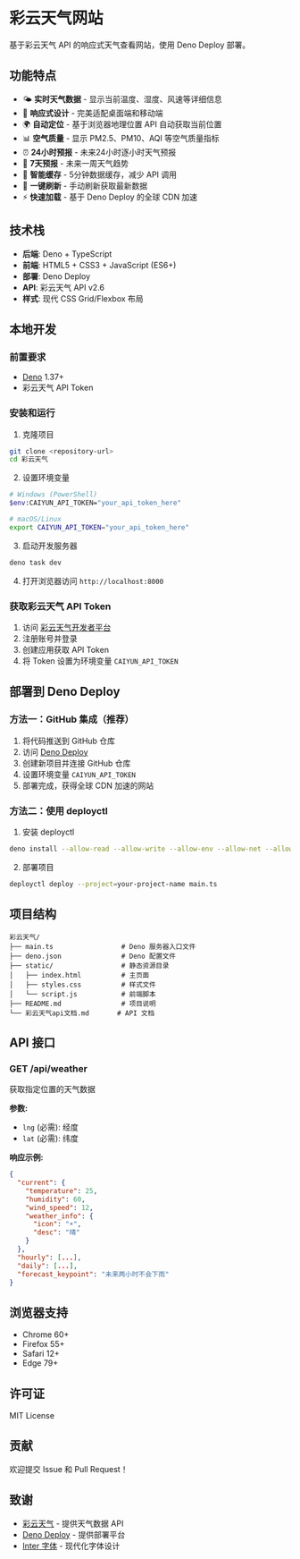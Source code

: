 # 彩云天气网站

基于彩云天气 API 的响应式天气查看网站，使用 Deno Deploy 部署。

## 功能特点

- 🌤️ **实时天气数据** - 显示当前温度、湿度、风速等详细信息
- 📱 **响应式设计** - 完美适配桌面端和移动端
- 🌍 **自动定位** - 基于浏览器地理位置 API 自动获取当前位置
- 📊 **空气质量** - 显示 PM2.5、PM10、AQI 等空气质量指标
- ⏰ **24小时预报** - 未来24小时逐小时天气预报
- 📅 **7天预报** - 未来一周天气趋势
- 💾 **智能缓存** - 5分钟数据缓存，减少 API 调用
- 🔄 **一键刷新** - 手动刷新获取最新数据
- ⚡ **快速加载** - 基于 Deno Deploy 的全球 CDN 加速

## 技术栈

- **后端**: Deno + TypeScript
- **前端**: HTML5 + CSS3 + JavaScript (ES6+)
- **部署**: Deno Deploy
- **API**: 彩云天气 API v2.6
- **样式**: 现代 CSS Grid/Flexbox 布局

## 本地开发

### 前置要求

- [Deno](https://deno.land/) 1.37+ 
- 彩云天气 API Token

### 安装和运行

1. 克隆项目
```bash
git clone <repository-url>
cd 彩云天气
```

2. 设置环境变量
```bash
# Windows (PowerShell)
$env:CAIYUN_API_TOKEN="your_api_token_here"

# macOS/Linux
export CAIYUN_API_TOKEN="your_api_token_here"
```

3. 启动开发服务器
```bash
deno task dev
```

4. 打开浏览器访问 `http://localhost:8000`

### 获取彩云天气 API Token

1. 访问 [彩云天气开发者平台](https://dashboard.caiyunapp.com/)
2. 注册账号并登录
3. 创建应用获取 API Token
4. 将 Token 设置为环境变量 `CAIYUN_API_TOKEN`

## 部署到 Deno Deploy

### 方法一：GitHub 集成（推荐）

1. 将代码推送到 GitHub 仓库
2. 访问 [Deno Deploy](https://dash.deno.com/)
3. 创建新项目并连接 GitHub 仓库
4. 设置环境变量 `CAIYUN_API_TOKEN`
5. 部署完成，获得全球 CDN 加速的网站

### 方法二：使用 deployctl

1. 安装 deployctl
```bash
deno install --allow-read --allow-write --allow-env --allow-net --allow-run --no-check -r -f https://deno.land/x/deploy/deployctl.ts
```

2. 部署项目
```bash
deployctl deploy --project=your-project-name main.ts
```

## 项目结构

```
彩云天气/
├── main.ts                 # Deno 服务器入口文件
├── deno.json               # Deno 配置文件
├── static/                 # 静态资源目录
│   ├── index.html          # 主页面
│   ├── styles.css          # 样式文件
│   └── script.js           # 前端脚本
├── README.md               # 项目说明
└── 彩云天气api文档.md       # API 文档
```

## API 接口

### GET /api/weather

获取指定位置的天气数据

**参数:**
- `lng` (必需): 经度
- `lat` (必需): 纬度

**响应示例:**
```json
{
  "current": {
    "temperature": 25,
    "humidity": 60,
    "wind_speed": 12,
    "weather_info": {
      "icon": "☀️",
      "desc": "晴"
    }
  },
  "hourly": [...],
  "daily": [...],
  "forecast_keypoint": "未来两小时不会下雨"
}
```

## 浏览器支持

- Chrome 60+
- Firefox 55+
- Safari 12+
- Edge 79+

## 许可证

MIT License

## 贡献

欢迎提交 Issue 和 Pull Request！

## 致谢

- [彩云天气](https://caiyunapp.com/) - 提供天气数据 API
- [Deno Deploy](https://deno.com/deploy) - 提供部署平台
- [Inter 字体](https://rsms.me/inter/) - 现代化字体设计
